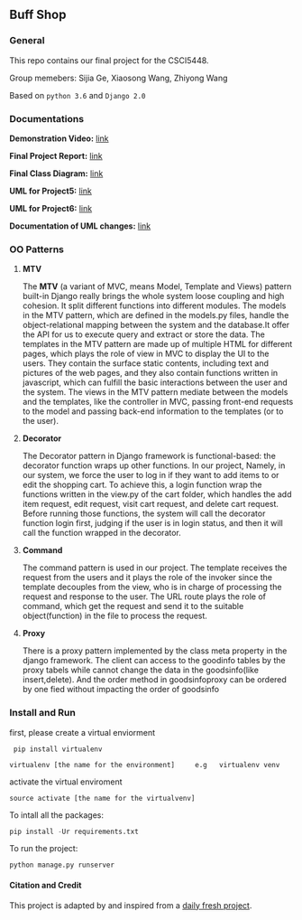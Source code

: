 ## Buff Shop ##

### General

This repo contains our final project for the CSCI5448.

Group memebers: Sijia Ge, Xiaosong Wang, Zhiyong Wang

Based on `python 3.6`  and `Django 2.0`



### Documentations


**Demonstration Video:** [link](https://drive.google.com/file/d/1IQkZ31090wpGeQN7Yd5HbwO8uaCzMjkN/view?usp=sharing)

**Final Project Report:** [link](https://github.com/Konic-NLP/final-project-OOAD/blob/version_4.27/Project%207.pdf)

**Final Class Diagram:** [link](https://github.com/Konic-NLP/final-project-OOAD/blob/version_4.27/Project7%20UML.pdf)

**UML for Project5:** [link](https://github.com/Konic-NLP/final-project-OOAD/blob/version_4.27/Project5%20UML.pdf)

**UML for Project6:** [link](https://github.com/Konic-NLP/final-project-OOAD/blob/version_4.27/Project6%20UML.pdf)

**Documentation of UML changes:** [link](https://docs.google.com/document/d/19sNARZsjykJEfHG_ropwVkZsUiufORlpjCKaFUAuUww/edit?usp=sharing)

### OO Patterns

1. **MTV**

   The **MTV** (a variant of MVC, means Model, Template and Views) pattern built-in Django really brings the whole system loose coupling and high cohesion. It split different functions into different modules. The models in the MTV pattern, which are defined in the models.py files, handle the object-relational mapping between the system and the database.It offer the API for us to execute query and extract or store the data. The templates in the MTV pattern are made up of multiple HTML for different pages, which plays the role of view in MVC to display the UI to the users. They contain the surface static contents, including text and pictures of the web pages, and they also contain functions written in javascript, which can fulfill the basic interactions between the user and the system. The views in the MTV pattern mediate between the models and the templates, like the controller in MVC, passing front-end requests to the model and passing back-end information to the templates (or to the user). 
   
2. **Decorator**
   
   The Decorator pattern in Django framework is functional-based:  the decorator function wraps up other functions. In our project, 
   Namely, in our system, we force the user to log in if they want to add items to or edit the shopping cart. To achieve this, a login function wrap the functions written in the view.py of the cart folder, which handles the add item request, edit request, visit cart request, and delete cart request. Before running those functions, the system will call the decorator function login first, judging if the user is in login status, and then it will call the function wrapped in the decorator. 

3. **Command**

   The command pattern is used in our project. The template receives the request from the users and it plays the role of the invoker since the template decouples from the view,  who is in charge of processing the request and response to the user. The URL route plays the role of command, which get the request and send it to the suitable object(function) in the file to process the request.
   
4. **Proxy**

   There is a proxy pattern implemented by the class meta property in the django framework. The client can access to the goodinfo tables by the proxy tabels while cannot change the data in the goodsinfo(like insert,delete). And the order method in goodsinfoproxy can be ordered by one fied without impacting the order of goodsinfo

### Install and Run ###

first, please create a virtual enviorment

` pip install virtualenv`

`virtualenv [the name for the environment]     e.g   virtualenv venv`

activate the virtual enviroment

`source activate [the name for the virtualvenv]`

To intall all the packages:

```python
pip install -Ur requirements.txt 
```

To run the project: 

```
python manage.py runserver
```

#### Citation and Credit

This project is adapted by and inspired from a [daily fresh project](https://github.com/Konic-NLP/daily_fresh_demo).

